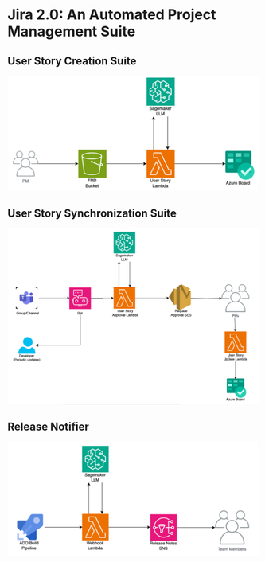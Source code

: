 # Jira 2.0: An Automated Project Management Suite

## User Story Creation Suite
![User Story Creation Suite](./userStoryCreationSuite.png)

## User Story Synchronization Suite
![User Story Synchronization Suite](./userStorySynchronizationSuite.png)

## Release Notifier
![Release Notifier](./releaseNotifier.png)
